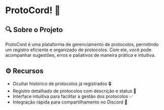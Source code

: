 # **ProtoCord**! 🚀

## 🔍 Sobre o Projeto
ProtoCord é uma plataforma de gerenciamento de protocolos, permitindo um registro eficiente e organizado de protocolos. Com ele, você pode acompanhar sugestões, erros e paliativos de maneira prática e intuitiva.

## ⚙️ Recursos
- Ocultar histórico de protocolos já registrados 🔒
- Registro detalhado de protocolos com descrição e status 📌
- Interface intuitiva para facilitar a gestão dos protocolos ✅
- Integração rápida para compartilhamento no Discord 🔗
